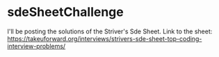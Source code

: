 # sdeSheetChallenge
I'll be posting the solutions of the Striver's Sde Sheet.
Link to the sheet: https://takeuforward.org/interviews/strivers-sde-sheet-top-coding-interview-problems/
